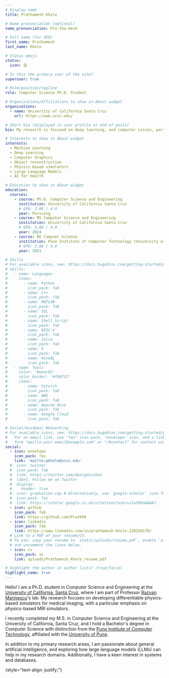 ```yaml
---
# Display name
title: Prathamesh Khole

# Name pronunciation (optional)
name_pronunciation: Pra-tha-mesh

# Full name (for SEO)
first_name: Prathamesh
last_name: Khole

# Status emoji
status:
  icon: 😄

# Is this the primary user of the site?
superuser: true

# Role/position/tagline
role: Computer Science Ph.D. Student

# Organizations/Affiliations to show in About widget
organizations:
  - name: University of California Santa Cruz
    url: https://www.ucsc.edu/

# Short bio (displayed in user profile at end of posts)
bio: My research is focused on deep learning, and computer vision, particularly their applications to healthcare, and to simulate physical phenomenon. Recently I have also been experimenting with Large Language Models.

# Interests to show in About widget
interests:
  - Machine Learning
  - Deep Learning
  - Computer Graphics
  - Object reconstruction
  - Physics based simulators
  - Large Language Models
  - AI for Health

# Education to show in About widget
education:
  courses:
    - course: Ph.D. Computer Science and Engineering
      institution: University of California Santa Cruz
      # GPA: 3.88 / 4.0
      year: Pursuing
    - course: MS Computer Science and Engineering
      institution: University of California Santa Cruz
      # GPA: 3.88 / 4.0
      year: 2024
    - course: BE Compuer Science
      institution: Pune Institute of Computer Technology (University of Pune)
      # GPA: 3.86 / 4.0
      year: 2021

# Skills
# For available icons, see: https://docs.hugoblox.com/getting-started/page-builder/#icons
# skills:
#   - name: Languages
#     items:
#       - name: Python
#         icon_pack: fab
#       - name: C++
#         icon_pack: fab
#       - name: MATLAB
#         icon_pack: fab
#       - name: SQL
#         icon_pack: fab
#       - name: Shell Script
#         icon_pack: fab
#       - name: RISC-V
#         icon_pack: fab
#       - name: Julia
#         icon_pack: fab
#       - name: R
#         icon_pack: fab
#       - name: HiveQL
#         icon_pack: fab
#   - name: Tools
#     color: '#eeac02'
#     color_border: '#f0bf23'
#     items:
#       - name: Pytorch
#         icon_pack: fab
#       - name: AWS
#         icon_pack: fab
#       - name: Apache Hive
#         icon_pack: fab
#       - name: Google Cloud
#         icon_pack: fab

# Social/Academic Networking
# For available icons, see: https://docs.hugoblox.com/getting-started/page-builder/#icons
#   For an email link, use "fas" icon pack, "envelope" icon, and a link in the
#   form "mailto:your-email@example.com" or "/#contact" for contact widget.
social:
  - icon: envelope
    icon_pack: fas
    link: 'mailto:pkhole@ucsc.edu'
  #- icon: twitter
  #  icon_pack: fab
  #  link: https://twitter.com/GeorgeCushen
  #  label: Follow me on Twitter
  #  display:
  #    header: true
  #- icon: graduation-cap # Alternatively, use `google-scholar` icon from `ai` icon pack
  #  icon_pack: fas
  #  link: https://scholar.google.co.uk/citations?user=sIwtMXoAAAAJ
  - icon: github
    icon_pack: fab
    link: https://github.com/PratK99
  - icon: linkedin
    icon_pack: fab
    link: https://www.linkedin.com/in/prathamesh-khole-220258170/
  # Link to a PDF of your resume/CV.
  # To use: copy your resume to `static/uploads/resume.pdf`, enable `ai` icons in `params.yaml`,
  # and uncomment the lines below.
  - icon: cv
    icon_pack: ai
    link: uploads/Prathamesh_Khole_resume.pdf

# Highlight the author in author lists? (true/false)
highlight_name: true
---
```


<!-- Hello! I am a Ph.D. student in Computer Science and Engineering at the [University of California, Santa Cruz](https://www.ucsc.edu/). I hold a Bachelor's degree in Computer Science with distinction from the [Pune Institute of Computer Technology](https://pict.edu/), affiliated with the [Savitribai Phule Pune University](http://www.unipune.ac.in/), formerly known as the [University of Pune](http://www.unipune.ac.in/). -->

<!-- Hello! I am a Ph.D. student in Computer Science and Engineering at the [University of California, Santa Cruz](https://www.ucsc.edu/). I have recently completed my MS in Computer Science and Engineering from University of California, Santa Cruz, and I hold a Bachelor's degree in Computer Science with distinction from the [Pune Institute of Computer Technology](https://pict.edu/), affiliated with the [University of Pune](http://www.unipune.ac.in/).

I am currently a part of Professor [Razvan Marinescu](https://razvanmarinescu.com/)'s lab at UCSC, and working on differentiable physics based simulators for medical imaging. 

My current reseach has been mainly focused on physics based Diffusion MRI simulators, general deep learning and artifical intelligence. Recently I have been experimenting with various LLMs and how they can be helpful in my research domains. I am also interested in Systems and Databases.
{style="text-align: justify;"} -->

Hello! I am a Ph.D. student in Computer Science and Engineering at the [University of California, Santa Cruz](https://www.ucsc.edu/), where I am part of Professor [Razvan Marinescu](https://razvanmarinescu.com/)'s lab. My research focuses on developing differentiable physics-based simulators for medical imaging, with a particular emphasis on physics-based MRI simulators.

I recently completed my M.S. in Computer Science and Engineering at the University of California, Santa Cruz, and I hold a Bachelor's degree in Computer Science with distinction from the [Pune Institute of Computer Technology](https://pict.edu/), affiliated with the [University of Pune](http://www.unipune.ac.in/).

In addition to my primary research areas, I am passionate about general artificial intelligence, and exploring how large language models (LLMs) can help in my research domains. Additionally, I have a keen interest in systems and databases.

{style="text-align: justify;"}